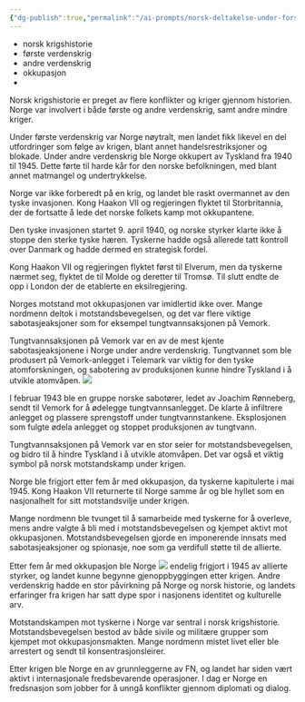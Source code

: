 ```yaml
---
{"dg-publish":true,"permalink":"/ai-prompts/norsk-deltakelse-under-forste-verdenskrig-en-historisk-gjennomgang/","tags":["public","ai"],"noteIcon":"1","created":"2023-03-13T14:35:54.688+01:00","updated":"2023-03-13T14:44:53.321+01:00"}
---
```



- norsk krigshistorie
- første verdenskrig
- andre verdenskrig
- okkupasjon
-

Norsk krigshistorie er preget av flere konflikter og kriger gjennom historien. Norge var involvert i både første og andre verdenskrig, samt andre mindre kriger.

Under første verdenskrig var Norge nøytralt, men landet fikk likevel en del utfordringer som følge av krigen, blant annet handelsrestriksjoner og blokade. Under andre verdenskrig ble Norge okkupert av Tyskland fra 1940 til 1945. Dette førte til harde kår for den norske befolkningen, med blant annet matmangel og undertrykkelse.

Norge var ikke forberedt på en krig, og landet ble raskt overmannet av den tyske invasjonen. Kong Haakon VII og regjeringen flyktet til Storbritannia, der de fortsatte å lede det norske folkets kamp mot okkupantene.

Den tyske invasjonen startet 9. april 1940, og norske styrker klarte ikke å stoppe den sterke tyske hæren. Tyskerne hadde også allerede tatt kontroll over Danmark og hadde dermed en strategisk fordel.

Kong Haakon VII og regjeringen flyktet først til Elverum, men da tyskerne nærmet seg, flyktet de til Molde og deretter til Tromsø. Til slutt endte de opp i London der de etablerte en eksilregjering.

Norges motstand mot okkupasjonen var imidlertid ikke over. Mange nordmenn deltok i motstandsbevegelsen, og det var flere viktige sabotasjeaksjoner som for eksempel tungtvannsaksjonen på Vemork.

Tungtvannsaksjonen på Vemork var en av de mest kjente sabotasjeaksjonene i Norge under andre verdenskrig. Tungtvannet som ble produsert på Vemork-anlegget i Telemark var viktig for den tyske atomforskningen, og sabotering av produksjonen kunne hindre Tyskland i å utvikle atomvåpen.
![](/img/user/attachments/img-SymU2TsCKnaMTt5LVOja3vHs.png)

I februar 1943 ble en gruppe norske sabotører, ledet av Joachim Rønneberg, sendt til Vemork for å ødelegge tungtvannsanlegget. De klarte å infiltrere anlegget og plassere sprengstoff under tungtvannstankene. Eksplosjonen som fulgte ødela anlegget og stoppet produksjonen av tungtvann.

Tungtvannsaksjonen på Vemork var en stor seier for motstandsbevegelsen, og bidro til å hindre Tyskland i å utvikle atomvåpen. Det var også et viktig symbol på norsk motstandskamp under krigen.

Norge ble frigjort etter fem år med okkupasjon, da tyskerne kapitulerte i mai 1945. Kong Haakon VII returnerte til Norge samme år og ble hyllet som en nasjonalhelt for sitt motstandsvilje under krigen.

Mange nordmenn ble tvunget til å samarbeide med tyskerne for å overleve, mens andre valgte å bli med i motstandsbevegelsen og kjempet aktivt mot okkupasjonen. Motstandsbevegelsen gjorde en imponerende innsats med sabotasjeaksjoner og spionasje, noe som ga verdifull støtte til de allierte.

Etter fem år med okkupasjon ble Norge
![](/img/user/attachments/img-zwhK5MoNUfrbakLxa0TDCcj8.png) endelig frigjort i 1945 av allierte styrker, og landet kunne begynne gjenoppbyggingen etter krigen. Andre verdenskrig hadde en stor påvirkning på Norge og norsk historie, og landets erfaringer fra krigen har satt dype spor i nasjonens identitet og kulturelle arv.

Motstandskampen mot tyskerne i Norge var sentral i norsk krigshistorie. Motstandsbevegelsen bestod av både sivile og militære grupper som kjempet mot okkupasjonsmakten. Mange nordmenn mistet livet eller ble arrestert og sendt til konsentrasjonsleirer.

Etter krigen ble Norge en av grunnleggerne av FN, og landet har siden vært aktivt i internasjonale fredsbevarende operasjoner. I dag er Norge en fredsnasjon som jobber for å unngå konflikter gjennom diplomati og dialog.